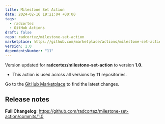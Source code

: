 ```yaml
---
title: Milestone Set Action
date: 2024-02-16 19:21:04 +00:00
tags:
  - radcortez
  - GitHub Actions
draft: false
repo: radcortez/milestone-set-action
marketplace: https://github.com/marketplace/actions/milestone-set-action
version: 1.0
dependentsNumber: "11"
---
```



Version updated for **radcortez/milestone-set-action** to version **1.0**.
- This action is used across all versions by **11** repositories.

Go to the [GitHub Marketplace](https://github.com/marketplace/actions/milestone-set-action) to find the latest changes.

## Release notes

**Full Changelog**: https://github.com/radcortez/milestone-set-action/commits/1.0
